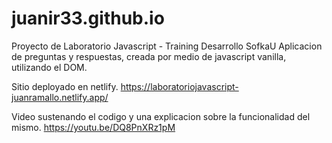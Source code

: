 # juanir33.github.io
Proyecto de Laboratorio Javascript - Training Desarrollo SofkaU
Aplicacion de preguntas y respuestas, creada por medio de javascript vanilla, utilizando el DOM. 

Sitio deployado en netlify.
https://laboratoriojavascript-juanramallo.netlify.app/


Video sustenando el codigo y una explicacion sobre la funcionalidad del mismo.
https://youtu.be/DQ8PnXRz1pM

